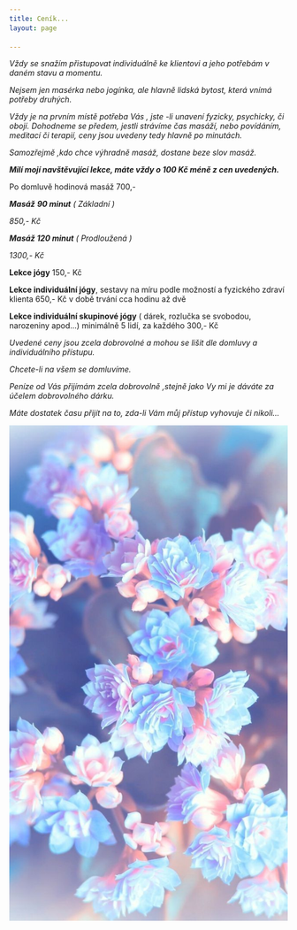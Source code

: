 ```yaml
---
title: Ceník...
layout: page

---
```

_Vždy se snažím přistupovat individuálně ke klientovi a jeho potřebám v daném stavu a momentu._

_Nejsem jen masérka nebo jogínka, ale hlavně lidská bytost, která vnímá potřeby druhých._

_Vždy je na prvním místě potřeba Vás , jste -li unavení fyzicky, psychicky, či obojí. Dohodneme se předem, jestli strávíme čas masáží, nebo povídáním, meditací či terapií, ceny jsou uvedeny tedy hlavně po minutách._

_Samozřejmě ,kdo chce výhradně masáž, dostane beze slov masáž._

**_Milí mojí navštěvující lekce, máte vždy o 100 Kč méně z cen uvedených._**

Po domluvě hodinová masáž 700,-

**_Masáž_** **_90 minut_** _( Základní )_

_850,- Kč_

**_Masáž 120 minut_** _( Prodloužená )_

_1300,- Kč_

**Lekce jógy** 150,- Kč

**Lekce individuální jógy**, sestavy na míru podle možností a fyzického zdraví klienta 650,- Kč v době trvání cca hodinu až dvě

**Lekce individuální skupinové jógy** ( dárek, rozlučka se svobodou, narozeniny apod...) minimálně 5 lidí, za každého  300,- Kč

_Uvedené ceny jsou zcela dobrovolné a mohou se lišit dle domluvy a individuálního přístupu._

_Chcete-li na všem se domluvíme._

_Peníze od Vás přijímám zcela dobrovolně ,stejně jako Vy mi je dáváte za účelem dobrovolného dárku._

_Máte dostatek času přijít na to, zda-li Vám můj přístup vyhovuje či nikoli…_

![](/uploads/57fbb7ebfd1817b342675a8ebc96cdd1.jpg)